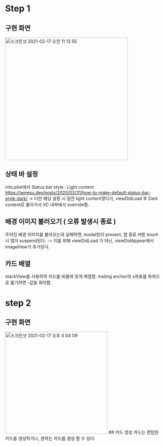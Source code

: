 # Step 1
## 구현 화면
<img width="398" alt="스크린샷 2021-02-17 오전 11 13 55" src="https://user-images.githubusercontent.com/68788135/108146947-6e122e00-7111-11eb-8f9b-d883e2d4789a.png">  

## 상태 바 설정
info.plist에서 Status bar style  : Light content
https://jamesu.dev/posts/2020/03/31/how-to-make-default-status-bar-style-dark/
-> 다만 해당 설정 시 잠깐 light content였다가, viewDidLoad 후 Dark content로 돌아가서 VC 내부에서 override함.

## 배경 이미지 불러오기 ( 오류 발생시 종료 )
주어진 배경 이미지를 불러오는데 실패하면, modal창이 present, 앱 종료 버튼 touch시 앱이 suspend된다. -> 이를 위해 viewDidLoad 가 아닌, viewDidAppear에서 imageView가 추가된다. 

## 카드 배열
stackView를 사용하여 카드를 비율에 맞게 배열함.
trailing anchor의 x좌표를 좌측으로 옮기려면 -값을 줘야함.

# step 2
## 구현 화면
<img width="332" alt="스크린샷 2021-02-17 오후 4 04 09" src="https://user-images.githubusercontent.com/68788135/108167942-d117bb00-7139-11eb-8e51-58c116974c5c.png">
## 카드 생성
카드는 랜덤한 카드를 생성하거나, 원하는 카드를 생성 할 수 있다.
